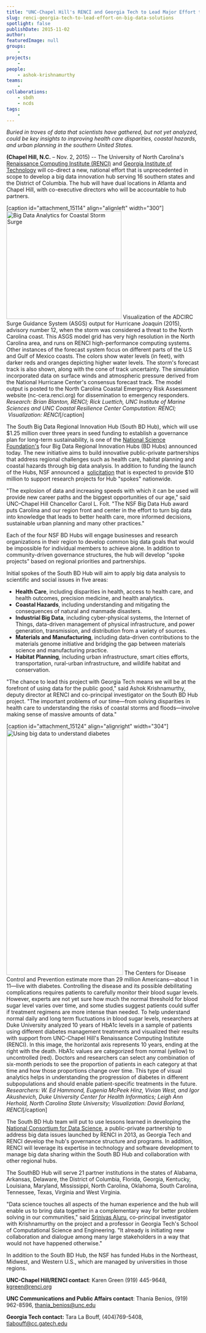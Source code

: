 ```yaml
---
title: "UNC-Chapel Hill's RENCI and Georgia Tech to Lead Major Effort that Applies Big Data Solutions to Challenges Faced in North Carolina and the South"
slug: renci-georgia-tech-to-lead-effort-on-big-data-solutions
spotlight: false
publishDate: 2015-11-02
author: 
featuredImage: null
groups:
    - 
projects:
    - 
people:
    - ashok-krishnamurthy
teams: 
    - 
collaborations:
    - sbdh
    - ncds
tags:
    - 
---
```

<p style="text-align: left;"><em>Buried in troves of data that scientists have gathered, but not yet analyzed, could be key insights to improving health care disparities, </em><em>coastal hazards, and urban planning in the southern United States.</em></p>
<strong>(Chapel Hill, N.C.</strong> – Nov. 2, 2015) -- The University of North Carolina's <a href="https://renci.org/">Renaissance Computing Institute (RENCI)</a> and <a href="http://www.gatech.edu">Georgia Institute of Technology</a> will co-direct a new, national effort that is unprecedented in scope to develop a big data innovation hub serving 16 southern states and the District of Columbia. The hub will have dual locations in Atlanta and Chapel Hill, with co-executive directors who will be accountable to hub partners.



[caption id="attachment_15114" align="alignleft" width="300"]<a href="https://renci.org/wp-content/uploads/2015/11/bdhub-feat-11-2-2015.png" rel="lightbox"><img class="wp-image-15114 size-medium" title="Big Data Analytics for Coastal Storm Surge" src="https://renci.org/wp-content/uploads/2015/11/bdhub-feat-11-2-2015-300x281.png" alt="Big Data Analytics for Coastal Storm Surge" width="300" height="281" /></a> Visualization of the ADCIRC Surge Guidance System (ASGS) output for Hurricane Joaquin (2015), advisory number 12, when the storm was considered a threat to the North Carolina coast. This ASGS model grid has very high resolution in the North Carolina area, and runs on RENCI high-performance computing systems. Other instances of the forecast system focus on different parts of the U.S and Gulf of Mexico coasts. The colors show water levels (in feet), with darker reds and oranges depicting higher water levels. The storm's forecast track is also shown, along with the cone of track uncertainty. The simulation incorporated data on surface winds and atmospheric pressure derived from the National Hurricane Center's consensus forecast track. The model output is posted to the North Carolina Coastal Emergency Risk Assessment website (nc-cera.renci.org) for dissemination to emergency responders. <em>Research: Brian Blanton, RENCI; Rick Luettich, UNC Institute of Marine Sciences and UNC Coastal Resilience Center Computation: RENCI;  Visualization: RENCI</em>[/caption]

The South Big Data Regional Innovation Hub (South BD Hub), which will use $1.25 million over three years in seed funding to establish a governance plan for long-term sustainability, is one of the <a href="http://www.nsf.gov/news/news_summ.jsp?preview=y&amp;cntn_id=136784">National Science Foundation's</a> four Big Data Regional Innovation Hubs (BD Hubs) announced today. The new initiative aims to build innovative public-private partnerships that address regional challenges such as health care, habitat planning and coastal hazards through big data analysis. In addition to funding the launch of the Hubs, NSF announced a  <a href="http://www.nsf.gov/publications/pub_summ.jsp?WT.z_pims_id=505264&amp;ods_key=nsf16510">solicitation</a> that is expected to provide $10 million to support research projects for Hub "spokes" nationwide.

"The explosion of data and increasing speeds with which it can be used will provide new career paths and the biggest opportunities of our age," said UNC–Chapel Hill Chancellor Carol L. Folt. "The NSF Big Data Hub award puts Carolina and our region front and center in the effort to turn big data into knowledge that leads to better health care, more informed decisions, sustainable urban planning and many other practices."

Each of the four NSF BD Hubs will engage businesses and research organizations in their region to develop common big data goals that would be impossible for individual members to achieve alone. In addition to community-driven governance structures, the hub will develop "spoke projects" based on regional priorities and partnerships.

Initial spokes of the South BD Hub will aim to apply big data analysis to scientific and social issues in five areas:
<ul>
	<li><strong>Health Care</strong>, including disparities in health, access to health care, and health outcomes, precision medicine, and health analytics.</li>
	<li><strong>Coastal Hazards</strong>, including understanding and mitigating the consequences of natural and manmade disasters.</li>
	<li><strong>Industrial Big Data</strong>, including cyber-physical systems, the Internet of Things, data-driven management of physical infrastructure, and power generation, transmission, and distribution from a variety of sources.</li>
	<li><strong>Materials and Manufacturing</strong>, including data-driven contributions to the materials genome initiative and bridging the gap between materials science and manufacturing practice.</li>
	<li><strong>Habitat Planning</strong>, including urban infrastructure, smart cities efforts, transportation, rural-urban infrastructure, and wildlife habitat and conservation.</li>
</ul>
"The chance to lead this project with Georgia Tech means we will be at the forefront of using data for the public good," said Ashok Krishnamurthy, deputy director at RENCI and co-principal investigator on the South BD Hub project. "The important problems of our time—from solving disparities in health care to understanding the risks of coastal storms and floods—involve making sense of massive amounts of data."

[caption id="attachment_15124" align="alignright" width="304"]<a href="https://renci.org/wp-content/uploads/2015/11/PathMap_HighRes_ColumnSummary_01.jpeg" rel="lightbox"><img class="wp-image-15124 size-full" src="https://renci.org/wp-content/uploads/2015/11/PathMap_HighRes_ColumnSummary_01.jpeg" alt="Using big data to understand diabetes" width="304" height="640" /></a> The Centers for Disease Control and Prevention estimate more than 29 million Americans—about 1 in 11—live with diabetes. Controlling the disease and its possible debilitating complications requires patients to carefully monitor their blood sugar levels. However, experts are not yet sure how much the normal threshold for blood sugar level varies over time, and some studies suggest patients could suffer if treatment regimens are more intense than needed. To help understand normal daily and long term fluctuations in blood sugar levels, researchers at Duke University analyzed 10 years of HbA1c levels in a sample of patients using different diabetes management treatments and visualized their results with support from UNC-Chapel Hill's Renaissance Computing Institute (RENCI). In this image, the horizontal axis represents 10 years, ending at the right with the death. HbA1c values are categorized from normal (yellow) to uncontrolled (red). Doctors and researchers can select any combination of six-month periods to see the proportion of patients in each category at that time and how those proportions change over time. This type of visual analytics helps in understanding the progression of diabetes in different subpopulations and should enable patient-specific treatments in the future. <em>Researchers: W. Ed Hammond, Eugenia McPeek Hinz, Vivian West, and Igor Akushevich, Duke University Center for Health Informatics; Leigh Ann Herhold, North Carolina State University; Visualization: David Borland, RENCI</em>[/caption]

The South BD Hub team will put to use lessons learned in developing the <a href="http://www.data2discovery.org">National Consortium for Data Science</a>, a public-private partnership to address big data issues launched by RENCI in 2013, as Georgia Tech and RENCI develop the hub's governance structure and programs. In addition, RENCI will leverage its expertise in technology and software development to manage big data sharing within the South BD Hub and collaboration with other regional hubs.

The SouthBD Hub will serve 21 partner institutions in the states of Alabama, Arkansas, Delaware, the District of Columbia, Florida, Georgia, Kentucky, Louisiana, Maryland, Mississippi, North Carolina, Oklahoma, South Carolina, Tennessee, Texas, Virginia and West Virginia.

"Data science touches all aspects of the human experience and the hub will enable us to bring data together in a complementary way for better problem solving in our communities," said <a href="http://www.cc.gatech.edu/~saluru/">Srinivas Aluru</a>, co-principal investigator with Krishnamurthy on the project and a professor in Georgia Tech's School of Computational Science and Engineering. "It already is initiating new collaboration and dialogue among many large stakeholders in a way that would not have happened otherwise."

In addition to the South BD Hub, the NSF has funded Hubs in the Northeast, Midwest, and Western U.S., which are managed by universities in those regions.

<strong>UNC-Chapel Hill/RENCI contact</strong>: Karen Green (919) 445-9648, <a href="mailto:kgreen@renci.org">kgreen@renci.org</a>

<strong>UNC Communications and Public Affairs contact</strong>: Thania Benios, (919) 962-8596, <a href="mailto:thania_benios@unc.edu">thania_benios@unc.edu</a>

<strong>Georgia Tech contact: </strong>Tara La Bouff, (404)769-5408, <a href="mailto:tlabouff@cc.gatech.edu">tlabouff@cc.gatech.edu</a>

&nbsp;
